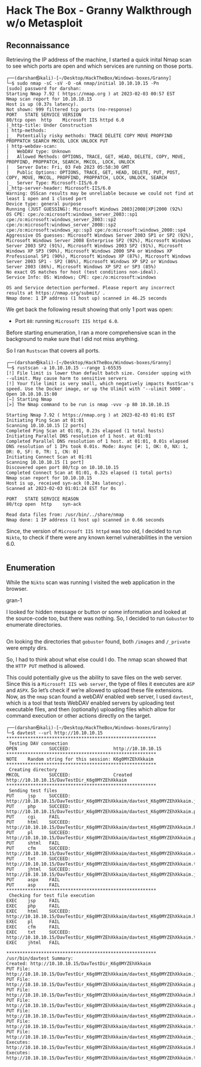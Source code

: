 # Hack The Box - Granny Walkthrough w/o Metasploit

## Reconnaissance
Retrieving the IP address of the machine, I started a quick inital Nmap scan to see which ports are open and which services are running on those ports.

```
┌──(darshan㉿kali)-[~/Desktop/HackTheBox/Windows-boxes/Granny]
└─$ sudo nmap -sC -sV -O -oA nmap/initial 10.10.10.15 -Pn                                 
[sudo] password for darshan: 
Starting Nmap 7.92 ( https://nmap.org ) at 2023-02-03 00:57 EST
Nmap scan report for 10.10.10.15
Host is up (0.37s latency).
Not shown: 999 filtered tcp ports (no-response)
PORT   STATE SERVICE VERSION
80/tcp open  http    Microsoft IIS httpd 6.0
|_http-title: Under Construction
| http-methods: 
|_  Potentially risky methods: TRACE DELETE COPY MOVE PROPFIND PROPPATCH SEARCH MKCOL LOCK UNLOCK PUT
| http-webdav-scan: 
|   WebDAV type: Unknown
|   Allowed Methods: OPTIONS, TRACE, GET, HEAD, DELETE, COPY, MOVE, PROPFIND, PROPPATCH, SEARCH, MKCOL, LOCK, UNLOCK
|   Server Date: Fri, 03 Feb 2023 05:58:30 GMT
|   Public Options: OPTIONS, TRACE, GET, HEAD, DELETE, PUT, POST, COPY, MOVE, MKCOL, PROPFIND, PROPPATCH, LOCK, UNLOCK, SEARCH
|_  Server Type: Microsoft-IIS/6.0
|_http-server-header: Microsoft-IIS/6.0
Warning: OSScan results may be unreliable because we could not find at least 1 open and 1 closed port
Device type: general purpose
Running (JUST GUESSING): Microsoft Windows 2003|2008|XP|2000 (92%)
OS CPE: cpe:/o:microsoft:windows_server_2003::sp1 cpe:/o:microsoft:windows_server_2003::sp2 cpe:/o:microsoft:windows_server_2008::sp2 cpe:/o:microsoft:windows_xp::sp3 cpe:/o:microsoft:windows_2000::sp4
Aggressive OS guesses: Microsoft Windows Server 2003 SP1 or SP2 (92%), Microsoft Windows Server 2008 Enterprise SP2 (92%), Microsoft Windows Server 2003 SP2 (91%), Microsoft Windows 2003 SP2 (91%), Microsoft Windows XP SP3 (90%), Microsoft Windows 2000 SP4 or Windows XP Professional SP1 (90%), Microsoft Windows XP (87%), Microsoft Windows Server 2003 SP1 - SP2 (86%), Microsoft Windows XP SP2 or Windows Server 2003 (86%), Microsoft Windows XP SP2 or SP3 (85%)
No exact OS matches for host (test conditions non-ideal).
Service Info: OS: Windows; CPE: cpe:/o:microsoft:windows

OS and Service detection performed. Please report any incorrect results at https://nmap.org/submit/ .
Nmap done: 1 IP address (1 host up) scanned in 46.25 seconds
```

We get back the following result showing that only 1 port was open:
- Port `80`: running `Microsoft IIS httpd 6.0`.

Before starting enumeration, I ran a more comprehensive scan in the background to make sure that I did not miss anything.

So I ran `Rustscan` that covers all ports.

```
┌──(darshan㉿kali)-[~/Desktop/HackTheBox/Windows-boxes/Granny]
└─$ rustscan -a 10.10.10.15 --range 1-65535
[!] File limit is lower than default batch size. Consider upping with --ulimit. May cause harm to sensitive servers
[!] Your file limit is very small, which negatively impacts RustScan's speed. Use the Docker image, or up the Ulimit with '--ulimit 5000'. 
Open 10.10.10.15:80
[~] Starting Nmap
[>] The Nmap command to be run is nmap -vvv -p 80 10.10.10.15

Starting Nmap 7.92 ( https://nmap.org ) at 2023-02-03 01:01 EST
Initiating Ping Scan at 01:01
Scanning 10.10.10.15 [2 ports]
Completed Ping Scan at 01:01, 0.23s elapsed (1 total hosts)
Initiating Parallel DNS resolution of 1 host. at 01:01
Completed Parallel DNS resolution of 1 host. at 01:01, 0.01s elapsed
DNS resolution of 1 IPs took 0.01s. Mode: Async [#: 1, OK: 0, NX: 1, DR: 0, SF: 0, TR: 1, CN: 0]
Initiating Connect Scan at 01:01
Scanning 10.10.10.15 [1 port]
Discovered open port 80/tcp on 10.10.10.15
Completed Connect Scan at 01:01, 0.32s elapsed (1 total ports)
Nmap scan report for 10.10.10.15
Host is up, received syn-ack (0.24s latency).
Scanned at 2023-02-03 01:01:24 EST for 0s

PORT   STATE SERVICE REASON
80/tcp open  http    syn-ack

Read data files from: /usr/bin/../share/nmap
Nmap done: 1 IP address (1 host up) scanned in 0.66 seconds
```

Since, the version of `Microsoft IIS httpd` was too old, I decided to run `Nikto`, to check if there were any known kernel vulnerabilities in the version 6.0.

```

```

## Enumeration
While the `Nikto` scan was running I visited the web application in the browser.

gran-1

I looked for hidden message or button or some information and looked at the source-code too, but there was nothing. So, I decided to run `Gobuster` to enumerate directories.

```

```

On looking the directories that `gobuster` found, both `/images` and `/_private` were empty dirs.

So, I had to think about what else could I do. The nmap scan showed that the `HTTP PUT` method is allowed.

This could potentially give us the ability to save files on the web server. Since this is a `Microsoft IIS web server`, the type of files it executes are `ASP` and `ASPX`. So let’s check if we’re allowed to upload these file extensions. Now, as the `nmap` scan found a webDAV enabled web server, I used `davtest`, which is a tool that tests WebDAV enabled servers by uploading test executable files, and then (optionally) uploading files which allow for command execution or other actions directly on the target.

```
┌──(darshan㉿kali)-[~/Desktop/HackTheBox/Windows-boxes/Granny]
└─$ davtest --url http://10.10.10.15
********************************************************
 Testing DAV connection
OPEN            SUCCEED:                http://10.10.10.15
********************************************************
NOTE    Random string for this session: K6g0MYZEhXkkaim
********************************************************
 Creating directory
MKCOL           SUCCEED:                Created http://10.10.10.15/DavTestDir_K6g0MYZEhXkkaim
********************************************************
 Sending test files
PUT     jsp     SUCCEED:        http://10.10.10.15/DavTestDir_K6g0MYZEhXkkaim/davtest_K6g0MYZEhXkkaim.jsp
PUT     php     SUCCEED:        http://10.10.10.15/DavTestDir_K6g0MYZEhXkkaim/davtest_K6g0MYZEhXkkaim.php
PUT     cgi     FAIL
PUT     html    SUCCEED:        http://10.10.10.15/DavTestDir_K6g0MYZEhXkkaim/davtest_K6g0MYZEhXkkaim.html
PUT     pl      SUCCEED:        http://10.10.10.15/DavTestDir_K6g0MYZEhXkkaim/davtest_K6g0MYZEhXkkaim.pl
PUT     shtml   FAIL
PUT     cfm     SUCCEED:        http://10.10.10.15/DavTestDir_K6g0MYZEhXkkaim/davtest_K6g0MYZEhXkkaim.cfm
PUT     txt     SUCCEED:        http://10.10.10.15/DavTestDir_K6g0MYZEhXkkaim/davtest_K6g0MYZEhXkkaim.txt
PUT     jhtml   SUCCEED:        http://10.10.10.15/DavTestDir_K6g0MYZEhXkkaim/davtest_K6g0MYZEhXkkaim.jhtml
PUT     aspx    FAIL
PUT     asp     FAIL
********************************************************
 Checking for test file execution
EXEC    jsp     FAIL
EXEC    php     FAIL
EXEC    html    SUCCEED:        http://10.10.10.15/DavTestDir_K6g0MYZEhXkkaim/davtest_K6g0MYZEhXkkaim.html
EXEC    pl      FAIL
EXEC    cfm     FAIL
EXEC    txt     SUCCEED:        http://10.10.10.15/DavTestDir_K6g0MYZEhXkkaim/davtest_K6g0MYZEhXkkaim.txt
EXEC    jhtml   FAIL

********************************************************
/usr/bin/davtest Summary:
Created: http://10.10.10.15/DavTestDir_K6g0MYZEhXkkaim
PUT File: http://10.10.10.15/DavTestDir_K6g0MYZEhXkkaim/davtest_K6g0MYZEhXkkaim.jsp
PUT File: http://10.10.10.15/DavTestDir_K6g0MYZEhXkkaim/davtest_K6g0MYZEhXkkaim.php
PUT File: http://10.10.10.15/DavTestDir_K6g0MYZEhXkkaim/davtest_K6g0MYZEhXkkaim.html
PUT File: http://10.10.10.15/DavTestDir_K6g0MYZEhXkkaim/davtest_K6g0MYZEhXkkaim.pl
PUT File: http://10.10.10.15/DavTestDir_K6g0MYZEhXkkaim/davtest_K6g0MYZEhXkkaim.cfm
PUT File: http://10.10.10.15/DavTestDir_K6g0MYZEhXkkaim/davtest_K6g0MYZEhXkkaim.txt
PUT File: http://10.10.10.15/DavTestDir_K6g0MYZEhXkkaim/davtest_K6g0MYZEhXkkaim.jhtml
Executes: http://10.10.10.15/DavTestDir_K6g0MYZEhXkkaim/davtest_K6g0MYZEhXkkaim.html
Executes: http://10.10.10.15/DavTestDir_K6g0MYZEhXkkaim/davtest_K6g0MYZEhXkkaim.txt
```


